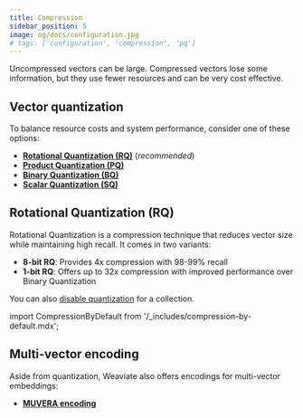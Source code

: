```yaml
---
title: Compression
sidebar_position: 5
image: og/docs/configuration.jpg
# tags: ['configuration', 'compression', 'pq']
---
```


Uncompressed vectors can be large. Compressed vectors lose some information, but they use fewer resources and can be very cost effective.

## Vector quantization

To balance resource costs and system performance, consider one of these options:

- **[Rotational Quantization (RQ)](rq-compression.md)** (_recommended_)
- **[Product Quantization (PQ)](pq-compression.md)**
- **[Binary Quantization (BQ)](bq-compression.md)**
- **[Scalar Quantization (SQ)](sq-compression.md)**

## Rotational Quantization (RQ)

Rotational Quantization is a compression technique that reduces vector size while maintaining high recall. It comes in two variants:
- **8-bit RQ**: Provides 4x compression with 98-99% recall
- **1-bit RQ**: Offers up to 32x compression with improved performance over Binary Quantization

You can also [disable quantization](uncompressed.md) for a collection.

import CompressionByDefault from '/_includes/compression-by-default.mdx';

<CompressionByDefault/>

## Multi-vector encoding

Aside from quantization, Weaviate also offers encodings for multi-vector embeddings:

- **[MUVERA encoding](./multi-vectors.md)**